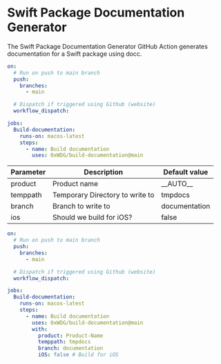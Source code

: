 # Swift Package Documentation Generator

The Swift Package Documentation Generator GitHub Action generates documentation for a Swift package using docc.

```yaml
on:
  # Run on push to main branch
  push:
    branches:
      - main

  # Dispatch if triggered using Github (website)
  workflow_dispatch:

jobs:
  Build-documentation:
    runs-on: macos-latest
    steps:
      - name: Build documentation
        uses: 0xWDG/build-documentation@main
```

|Parameter|Description|Default value|
|---|---|---|
|product|Product name|\_\_AUTO\_\_|
|temppath|Temporary Directory to write to|tmpdocs|
|branch|Branch to write to|documentation|
|ios|Should we build for iOS?|false|


```yaml
on:
  # Run on push to main branch
  push:
    branches:
      - main

  # Dispatch if triggered using Github (website)
  workflow_dispatch:

jobs:
  Build-documentation:
    runs-on: macos-latest
    steps:
      - name: Build documentation
        uses: 0xWDG/build-documentation@main
        with:
          product: Product-Name
          temppath: tmpdocs
          branch: documentation
          iOS: false # Build for iOS
```
